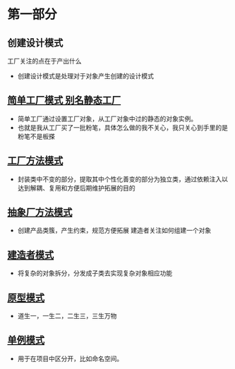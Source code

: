 # 第一部分
  ## 创建设计模式
  工厂关注的点在于产出什么
  - 创建设计模式是处理对于对象产生创建的设计模式
  ## [简单工厂模式 别名静态工厂](/part1/simple_factory.md)
  - 简单工厂通过设置工厂对象，从工厂对象中过的静态的对象实例。
  - 也就是我从工厂买了一批粉笔，具体怎么做的我不关心，我只关心到手里的是粉笔不是板搽
  ## [工厂方法模式](/part1/factory_function.md) 
  - 封装类中不变的部分，提取其中个性化善变的部分为独立类，通过依赖注入以达到解耦、复用和方便后期维护拓展的目的
  ## [抽象厂方法模式](/part1/factory_function.md) 
  - 创建产品类簇，产生约束，规范方便拓展
  建造者关注如何组建一个对象
  ## [建造者模式](/part1/builder_pattern.md)
  - 将复杂的对象拆分，分发成子类去实现复杂对象相应功能
  ## [原型模式](/part1/prototype_pattern.md)
  - 道生一，一生二，二生三，三生万物
  ## [单例模式](/part1/singleton_pattern.md)
  - 用于在项目中区分开，比如命名空间。
                                                                                                                                    
